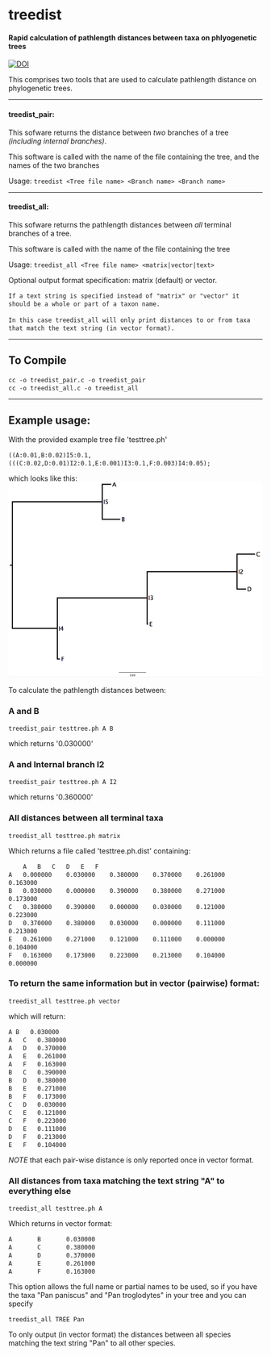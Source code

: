 # treedist
#### Rapid calculation of pathlength distances between taxa on phlyogenetic trees

[![DOI](https://zenodo.org/badge/108401368.svg)](https://zenodo.org/badge/latestdoi/108401368)


This comprises two tools that are used to calculate pathlength distance on phylogenetic trees.

------------------
#### treedist_pair:

  This sofware returns the distance between *two* branches of a tree *(including internal branches)*.
  
  This software is called with the name of the file containing the tree, and the names of the two branches
  
  Usage: `treedist <Tree file name> <Branch name> <Branch name>`
 
------------------  

#### treedist_all:

  This sofware returns the pathlength distances between *all* terminal branches of a tree.
  
  This software is called with the name of the file containing the tree
  
  Usage: `treedist_all <Tree file name> <matrix|vector|text>`
  
  Optional output format specification: matrix (default) or vector.
  
	If a text string is specified instead of "matrix" or "vector" it should be a whole or part of a taxon name.
	
	In this case treedist_all will only print distances to or from taxa that match the text string (in vector format).
 
  
  ------------------ 
  
  ## To Compile
  
  ```
  cc -o treedist_pair.c -o treedist_pair
  cc -o treedist_all.c -o treedist_all
  ```
  
  ------------------ 
  
  ## Example usage:
  
  With the provided example tree file 'testtree.ph'
  
  ```
  ((A:0.01,B:0.02)I5:0.1,(((C:0.02,D:0.01)I2:0.1,E:0.001)I3:0.1,F:0.003)I4:0.05);
  ```
  
  which looks like this:
  ![Test tree](https://github.com/ChrisCreevey/treedist/blob/master/testtree.png)
  
  To calculate the pathlength distances between:
  
  ### A and B
  
  ```
  treedist_pair testtree.ph A B
  ```
  which returns '0.030000'
  
  ### A and Internal branch I2
  
  ```
  treedist_pair testtree.ph A I2
  ```
  which returns '0.360000'
  
  
  ### All distances between all terminal taxa
  
  ```
  treedist_all testtree.ph matrix
  ```
  
  Which returns a file called 'testtree.ph.dist' containing:
  
```
  	A	B	C	D	E	F
A	0.000000	0.030000	0.380000	0.370000	0.261000	0.163000
B	0.030000	0.000000	0.390000	0.380000	0.271000	0.173000
C	0.380000	0.390000	0.000000	0.030000	0.121000	0.223000
D	0.370000	0.380000	0.030000	0.000000	0.111000	0.213000
E	0.261000	0.271000	0.121000	0.111000	0.000000	0.104000
F	0.163000	0.173000	0.223000	0.213000	0.104000	0.000000
```

  ### To return the same information but in vector (pairwise) format:
  
  ```
  treedist_all testtree.ph vector
  
  ```
  
  which will return:
  
  ```
  A	B	0.030000
A	C	0.380000
A	D	0.370000
A	E	0.261000
A	F	0.163000
B	C	0.390000
B	D	0.380000
B	E	0.271000
B	F	0.173000
C	D	0.030000
C	E	0.121000
C	F	0.223000
D	E	0.111000
D	F	0.213000
E	F	0.104000
```

*NOTE* that each pair-wise distance is only reported once in vector format.


### All distances from taxa matching the text string "A" to everything else

```
treedist_all testtree.ph A
```

Which returns in vector format:

```
A       B       0.030000
A       C       0.380000
A       D       0.370000
A       E       0.261000
A       F       0.163000
```

This option allows the full name or partial names to be used, so if you have the taxa "Pan paniscus" and "Pan troglodytes" in your tree and you can specify 

```
treedist_all TREE Pan
```

To only output (in vector format) the distances between all species matching the text string "Pan" to all other species.


